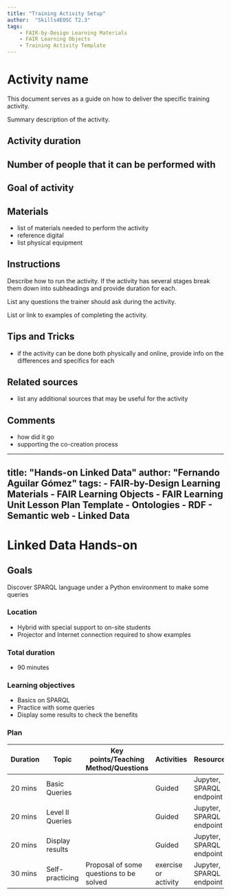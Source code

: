 ```yaml
---
title: "Training Activity Setup"
author:  "Skills4EOSC T2.3"
tags: 
    - FAIR-by-Design Learning Materials
    - FAIR Learning Objects
    - Training Activity Template
---
```


# Activity name
This document serves as a guide on how to deliver the specific training activity.

Summary description of the activity.

## Activity duration

## Number of people that it can be performed with

## Goal of activity

## Materials
- list of materials needed to perform the activity
- reference digital
- list physical equipment

## Instructions

Describe how to run the activity. If the activity has several stages break them down into subheadings and provide duration for each.

List any questions the trainer should ask during the activity.

List or link to examples of completing the activity.

## Tips and Tricks
- if the activity can be done both physically and online, provide info on the differences and specifics for each

## Related sources
- list any additional sources that may be useful for the activity

## Comments
- how did it go
- supporting the co-creation process

---
title: "Hands-on Linked Data"
author: "Fernando Aguilar Gómez"
tags: 
    - FAIR-by-Design Learning Materials
    - FAIR Learning Objects
    - FAIR Learning Unit Lesson Plan Template
    - Ontologies
    - RDF
    - Semantic web
    - Linked Data
---

# Linked Data Hands-on

## Goals

Discover SPARQL language under a Python environment to make some queries

### Location
- Hybrid with special support to on-site students
- Projector and Internet connection required to show examples

### Total duration
- 90 minutes

### Learning objectives
- Basics on SPARQL
- Practice with some queries
- Display some results to check the benefits

### Plan
| Duration | Topic                  | Key points/Teaching Method/Questions                                   | Activities               | Resources                  |
|----------|------------------------|------------------------------------------------------------------------|--------------------------|----------------------------|
| 20 mins  | Basic Queries          |                                                                        | Guided                   | Jupyter, SPARQL endpoint   |
| 20 mins  | Level II Queries       |                                                                        | Guided                   | Jupyter, SPARQL endpoint   |
| 20 mins  | Display results        |                                                                        | Guided                   | Jupyter, SPARQL endpoint   |
| 30 mins  | Self-practicing        | Proposal of some questions to be solved                                | exercise or activity     | Jupyter, SPARQL endpoint   |
